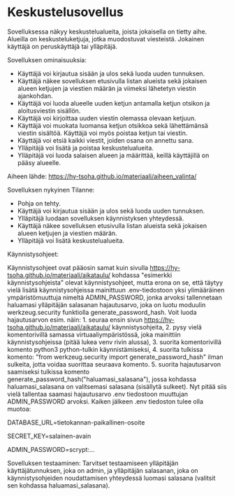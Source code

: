 # Keskustelusovellus

Sovelluksessa näkyy keskustelualueita, joista jokaisella on tietty aihe. Alueilla on keskusteluketjuja, jotka muodostuvat viesteistä. Jokainen käyttäjä on peruskäyttäjä tai ylläpitäjä.

Sovelluksen ominaisuuksia:

* Käyttäjä voi kirjautua sisään ja ulos sekä luoda uuden tunnuksen.
* Käyttäjä näkee sovelluksen etusivulla listan alueista sekä jokaisen alueen ketjujen ja viestien määrän ja viimeksi lähetetyn viestin ajankohdan.
* Käyttäjä voi luoda alueelle uuden ketjun antamalla ketjun otsikon ja aloitusviestin sisällön.
* Käyttäjä voi kirjoittaa uuden viestin olemassa olevaan ketjuun.
* Käyttäjä voi muokata luomansa ketjun otsikkoa sekä lähettämänsä viestin sisältöä. Käyttäjä voi myös poistaa ketjun tai viestin.
* Käyttäjä voi etsiä kaikki viestit, joiden osana on annettu sana.
* Ylläpitäjä voi lisätä ja poistaa keskustelualueita.
* Ylläpitäjä voi luoda salaisen alueen ja määrittää, keillä käyttäjillä on pääsy alueelle.

Aiheen lähde:
https://hy-tsoha.github.io/materiaali/aiheen_valinta/

Sovelluksen nykyinen Tilanne:
* Pohja on tehty.
* Käyttäjä voi kirjautua sisään ja ulos sekä luoda uuden tunnuksen.
* Ylläpitäjä luodaan sovelluksen käynnistyksen yhteydessä.
* Käyttäjä näkee sovelluksen etusivulla listan alueista sekä jokaisen alueen ketjujen ja viestien määrän.
* Ylläpitäjä voi lisätä keskustelualueita.

Käynnistysohjeet:

Käynnistysohjeet ovat pääosin samat kuin sivulla https://hy-tsoha.github.io/materiaali/aikataulu/ kohdassa "esimerkki käynnistysohjeista" olevat käynnistysohjeet, mutta erona on se, että täytyy vielä lisätä käynnistysohjeissa mainittuun .env-tiedostoon yksi ylimääräinen ympäristömuuttuja nimeltä ADMIN_PASSWORD, jonka arvoksi tallennetaan haluamasi ylläpitäjän salasanan hajautusarvo, joka on luotu moduulin werkzeug.security funktiolla generate_password_hash. Voit luoda hajautusarvon esim. näin: 1. seuraa ensin sivun https://hy-tsoha.github.io/materiaali/aikataulu/ käynnistysohjeita, 2. pysy vielä komentorivillä samassa virtuaaliympäristössä, joka mainittiin käynnistysohjeissa (pitää lukea venv rivin alussa), 3. suorita komentorivillä komento python3 python-tulkin käynnistämiseksi, 4. suorita tulkissa komento: "from werkzeug.security import generate_password_hash" ilman sulkeita, jotta voidaa suorittaa seuraava komento. 5. suorita hajautusarvon saamiseksi tulkissa komento generate_password_hash("haluamasi_salasana"), jossa kohdassa haluamasi_salasana on valitsemasi salasana (sisällytä sulkeet). Nyt pitää siis vielä tallentaa saamasi hajautusarvo .env tiedostoon muuttujan ADMIN_PASSWORD arvoksi. Kaiken jälkeen .env tiedoston tulee olla muotoa:

DATABASE_URL=tietokannan-paikallinen-osoite

SECRET_KEY=salainen-avain

ADMIN_PASSWORD=scrypt:...

Sovelluksen testaaminen:
Tarvitset testaamiseen ylläpitäjän käyttäjätunnuksen, joka on admin, ja ylläpitäjän salasanan, joka on käynnistysohjeiden noudattamisen yhteydessä luomasi salasana (valitsit sen kohdassa haluamasi_salasana).